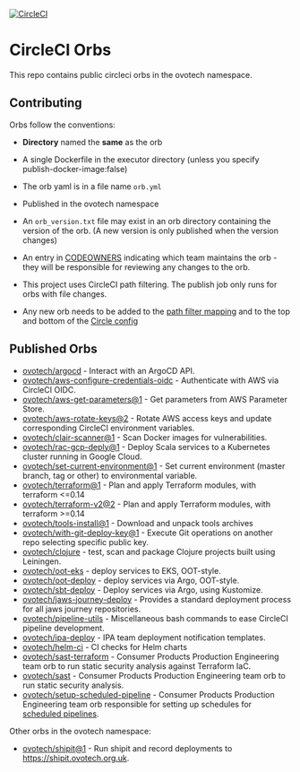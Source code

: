 [![CircleCI](https://circleci.com/gh/ovotech/circleci-orbs.svg?style=shield&circle-token=ae0a459eabe5a6b454eab8e241a516fd1a212e8c)](https://app.circleci.com/pipelines/github/ovotech/circleci-orbs)

# CircleCI Orbs

This repo contains public circleci orbs in the ovotech namespace.

## Contributing

Orbs follow the conventions:

* **Directory** named the **same** as the orb

* A single Dockerfile in the executor directory (unless you specify publish-docker-image:false)

* The orb yaml is in a file name `orb.yml`

* Published in the ovotech namespace

* An `orb_version.txt` file may exist in an orb directory containing the version of the orb. (A new version is only published when the version changes)

* An entry in [CODEOWNERS](./.github/CODEOWNERS) indicating which team maintains the orb - they will be responsible for reviewing
any changes to the orb.

* This project uses CircleCI path filtering. The publish job only runs for orbs with file changes.
  
* Any new orb needs to be added to the [path filter mapping](.circleci/config.yml) and to the top and bottom of the [Circle config](.circleci/continue_config.yml)

## Published Orbs

 - [ovotech/argocd](argocd) - Interact with an ArgoCD API.
 - [ovotech/aws-configure-credentials-oidc](aws-configure-credentials-oidc) - Authenticate with AWS via CircleCI OIDC.
 - [ovotech/aws-get-parameters@1](aws-get-parameters) - Get parameters from AWS Parameter Store.
 - [ovotech/aws-rotate-keys@2](aws-rotate-keys) - Rotate AWS access keys and update corresponding CircleCI environment variables.
 - [ovotech/clair-scanner@1](clair-scanner) - Scan Docker images for vulnerabilities.
 - [ovotech/rac-gcp-deply@1](rac-gcp-deploy) - Deploy Scala services to a Kubernetes cluster running in Google Cloud.
 - [ovotech/set-current-environment@1](set-current-environment) - Set current environment (master branch, tag or other) to environmental variable.
 - [ovotech/terraform@1](terraform) - Plan and apply Terraform modules, with terraform <=0.14
 - [ovotech/terraform-v2@2](terraform-v2) - Plan and apply Terraform modules, with terraform >=0.14
 - [ovotech/tools-install@1](tools-install) - Download and unpack tools archives
 - [ovotech/with-git-deploy-key@1](with-git-deploy-key) - Execute Git operations on another repo selecting specific public key.
 - [ovotech/clojure](clojure) - test, scan and package Clojure projects built using Leiningen. 
 - [ovotech/oot-eks](oot-eks) - deploy services to EKS, OOT-style. 
 - [ovotech/oot-deploy](oot-deploy) - deploy services via Argo, OOT-style. 
 - [ovotech/sbt-deploy](sbt-deploy) - Deploy services via Argo, using Kustomize. 
 - [ovotech/jaws-journey-deploy](jaws-journey-deploy) - Provides a standard deployment process for all jaws journey repositories.
 - [ovotech/pipeline-utils](pipeline-utils) - Miscellaneous bash commands to ease CircleCI pipeline development.
 - [ovotech/ipa-deploy](ipa-deploy) - IPA team deployment notification templates.
 - [ovotech/helm-ci](helm-ci) - CI checks for Helm charts
 - [ovotech/sast-terraform](sast-terraform) - Consumer Products Production Engineering team orb to run static security analysis against Terraform IaC.
 - [ovotech/sast](sast) - Consumer Products Production Engineering team orb to run static security analysis.
 - [ovotech/setup-scheduled-pipeline](sast-terraform) - Consumer Products Production Engineering team orb responsible for setting up schedules for [scheduled pipelines](https://circleci.com/docs/2.0/scheduled-pipelines/#get-started).

 Other orbs in the ovotech namespace:
 - [ovotech/shipit@1](https://github.com/ovotech/pe-orbs/tree/master/shipit) - Run shipit and record deployments to https://shipit.ovotech.org.uk.
